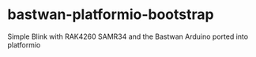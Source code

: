 # bastwan-platformio-bootstrap
Simple Blink with RAK4260 SAMR34 and the Bastwan Arduino ported into platformio
